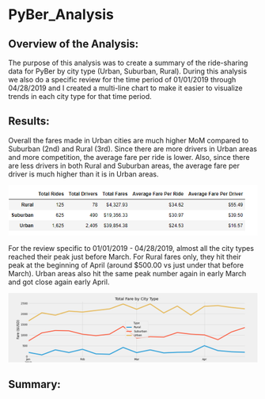 # PyBer_Analysis


## Overview of the Analysis: 

The purpose of this analysis was to create a summary of the ride-sharing data for PyBer by city type (Urban, Suburban, Rural). During this analysis we also do a specific review for the time period of 01/01/2019 through 04/28/2019 and I created a multi-line chart to make it easier to visualize trends in each city type for that time period. 

## Results: 

Overall the fares made in Urban cities are much higher MoM compared to Suburban (2nd) and Rural (3rd). Since there are more drivers in Urban areas and more competition, the average fare per ride is lower. Also, since there are less drivers in both Rural and Suburban areas, the average fare per driver is much higher than it is in Urban areas. 

![Overall PyBer](https://github.com/ericajini/PyBer_Analysis/blob/main/analysis/overall_Pyber.png)

For the review specific to 01/01/2019 - 04/28/2019, almost all the city types reached their peak just before March. For Rural fares only, they hit their peak at the beginning of April (around $500.00 vs just under that before March). Urban areas also hit the same peak number again in early March and got close again early April.

![PyBer_Specific_Dates](https://github.com/ericajini/PyBer_Analysis/blob/main/analysis/Pyber_fare_summary.png)


## Summary: 
